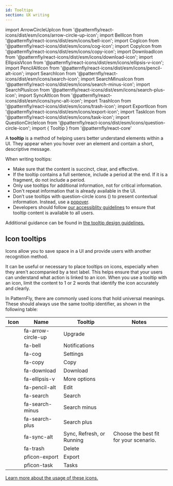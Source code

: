 ```yaml
---
id: Tooltips
section: UX writing
---
```


import ArrowCircleUpIcon from '@patternfly/react-icons/dist/esm/icons/arrow-circle-up-icon';
import BellIcon from '@patternfly/react-icons/dist/esm/icons/bell-icon';
import CogIcon from '@patternfly/react-icons/dist/esm/icons/cog-icon';
import CopyIcon from '@patternfly/react-icons/dist/esm/icons/copy-icon';
import DownloadIcon from '@patternfly/react-icons/dist/esm/icons/download-icon';
import EllipsisVIcon from '@patternfly/react-icons/dist/esm/icons/ellipsis-v-icon';
import PencilAltIcon from '@patternfly/react-icons/dist/esm/icons/pencil-alt-icon';
import SearchIcon from '@patternfly/react-icons/dist/esm/icons/search-icon';
import SearchMinusIcon from '@patternfly/react-icons/dist/esm/icons/search-minus-icon';
import SearchPlusIcon from '@patternfly/react-icons/dist/esm/icons/search-plus-icon';
import SyncAltIcon from '@patternfly/react-icons/dist/esm/icons/sync-alt-icon';
import TrashIcon from '@patternfly/react-icons/dist/esm/icons/trash-icon';
import ExportIcon from '@patternfly/react-icons/dist/esm/icons/export-icon';
import TaskIcon from '@patternfly/react-icons/dist/esm/icons/task-icon';
import QuestionCircleIcon from '@patternfly/react-icons/dist/esm/icons/question-circle-icon';
import { Tooltip } from '@patternfly/react-core'

A **tooltip** is a method of helping users better understand elements within a UI. They appear when you hover over an element and contain a short, descriptive message. 

When writing tooltips:
- Make sure that the content is succinct, clear, and effective.
- If the tooltip contains a full sentence, include a period at the end. If it is a fragment, do not include a period.
- Only use tooltips for additional information, not for critical information.
- Don't repeat information that is already available in the UI.
- Don’t use tooltips with question-circle icons (<QuestionCircleIcon />) to present contextual information. Instead, use a [popover](/components/popover).
- Developers should follow [our accessiblity guidelines](/components/tooltip/accessibility) to ensure that tooltip content is available to all users.  

Additional guidance can be found in [the tooltip design guidelines.](/components/tooltip/design-guidelines)

## Icon tooltips 
Icons allow you to save space in a UI and provide users with another recognition method.

It can be useful or necessary to place tooltips on icons, especially when they aren't accompanied by a text label. This helps ensure that your users can understand what action is linked to an icon. When you use a tooltip with an icon, limit the content to 1 or 2 words that identify the icon accurately and clearly. 

In PatternFly, there are commonly used icons that hold universal meanings. These should always use the same tooltip identifier, as shown in the following table: 

|**Icon**  | **Name** | **Tooltip** | **Notes** |
|------------|-----------|-----------|---- |
| <Tooltip aria="none" aria-live="polite" content="Upgrade"> <ArrowCircleUpIcon /> </Tooltip> | fa-arrow-circle-up | Upgrade |
| <BellIcon />  | fa-bell | Notifications |
| <CogIcon />  | fa-cog | Settings |
| <CopyIcon />  | fa-copy | Copy |
| <DownloadIcon />  | fa-download | Download |
| <EllipsisVIcon />  | fa-ellipsis-v | More options | 
| <PencilAltIcon />  | fa-pencil-alt | Edit |
| <SearchIcon />  | fa-search | Search |
| <SearchMinusIcon />  | fa-search-minus | Search minus | 
| <SearchPlusIcon />  | fa-search-plus | Search plus |
| <SyncAltIcon />  | fa-sync-alt | Sync, Refresh, or Running | Choose the best fit for your scenario.|
| <TrashIcon />  | fa-trash | Delete | 
| <ExportIcon />  | pficon-export | Export |
| <TaskIcon />  | pficon-task | Tasks | 

[Learn more about the usage of these icons.](/design-foundations/icons)